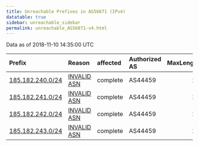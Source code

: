 ```yaml
---
title: Unreachable Prefixes in AS56871 (IPv4)
datatable: true
sidebar: unreachable_sidebar
permalink: unreachable_AS56871-v4.html
---
```


Data as of 2018-11-10 14:35:00 UTC


<div class="datatable-begin"></div>

| Prefix                                                     | Reason                                                                                                  | affected   | Authorized AS   |   MaxLength | Anchor                                         |   unreachable /24s |
|:-----------------------------------------------------------|:--------------------------------------------------------------------------------------------------------|:-----------|:----------------|------------:|:-----------------------------------------------|-------------------:|
| [185.182.240.0/24](https://stat.ripe.net/185.182.240.0/24) | [INVALID ASN](https://rpki-validator.ripe.net/announcement-preview?asn=AS56871&prefix=185.182.240.0/24) | complete   | AS44459         |          24 | [RIPE](unreachable_RIPE_NCC_RPKI_Root-v4.html) |                  1 |
| [185.182.241.0/24](https://stat.ripe.net/185.182.241.0/24) | [INVALID ASN](https://rpki-validator.ripe.net/announcement-preview?asn=AS56871&prefix=185.182.241.0/24) | complete   | AS44459         |          24 | [RIPE](unreachable_RIPE_NCC_RPKI_Root-v4.html) |                  1 |
| [185.182.242.0/24](https://stat.ripe.net/185.182.242.0/24) | [INVALID ASN](https://rpki-validator.ripe.net/announcement-preview?asn=AS56871&prefix=185.182.242.0/24) | complete   | AS44459         |          24 | [RIPE](unreachable_RIPE_NCC_RPKI_Root-v4.html) |                  1 |
| [185.182.243.0/24](https://stat.ripe.net/185.182.243.0/24) | [INVALID ASN](https://rpki-validator.ripe.net/announcement-preview?asn=AS56871&prefix=185.182.243.0/24) | complete   | AS44459         |          24 | [RIPE](unreachable_RIPE_NCC_RPKI_Root-v4.html) |                  1 |

<div class="datatable-end"></div>